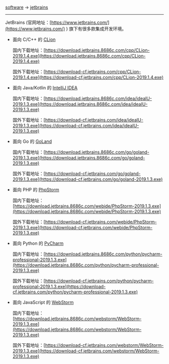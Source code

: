 
[software](/software) -> [jetbrains](/software/jetbrains)

---

JetBrains (官网地址：[https://www.jetbrains.com/](https://www.jetbrains.com/) ) 旗下有很多款集成开发环境。
- 面向 C/C++ 的 [CLion](https://www.jetbrains.com/clion/)

  国内下载地址：[https://download.jetbrains.8686c.com/cpp/CLion-2019.1.4.exe](https://download.jetbrains.8686c.com/cpp/CLion-2019.1.4.exe)

  国外下载地址：[https://download-cf.jetbrains.com/cpp/CLion-2019.1.4.exe](https://download-cf.jetbrains.com/cpp/CLion-2019.1.4.exe)

- 面向 Java/Kotlin 的 [IntelliJ IDEA](https://www.jetbrains.com/idea/)

  国内下载地址：[https://download.jetbrains.8686c.com/idea/ideaIU-2019.1.3.exe](https://download.jetbrains.8686c.com/idea/ideaIU-2019.1.3.exe)

  国外下载地址：[https://download-cf.jetbrains.com/idea/ideaIU-2019.1.3.exe](https://download-cf.jetbrains.com/idea/ideaIU-2019.1.3.exe)

- 面向 Go 的 [GoLand](https://www.jetbrains.com/go/)

  国内下载地址：[https://download.jetbrains.8686c.com/go/goland-2019.1.3.exe](https://download.jetbrains.8686c.com/go/goland-2019.1.3.exe)

  国外下载地址：[https://download-cf.jetbrains.com/go/goland-2019.1.3.exe](https://download-cf.jetbrains.com/go/goland-2019.1.3.exe)

- 面向 PHP 的 [PhpStorm](https://www.jetbrains.com/phpstorm/)

  国内下载地址：[https://download.jetbrains.8686c.com/webide/PhpStorm-2019.1.3.exe](https://download.jetbrains.8686c.com/webide/PhpStorm-2019.1.3.exe)

  国外下载地址：[https://download-cf.jetbrains.com/webide/PhpStorm-2019.1.3.exe](https://download-cf.jetbrains.com/webide/PhpStorm-2019.1.3.exe)

- 面向 Python 的 [PyCharm](https://www.jetbrains.com/pycharm/)

  国内下载地址：[https://download.jetbrains.8686c.com/python/pycharm-professional-2019.1.3.exe](https://download.jetbrains.8686c.com/python/pycharm-professional-2019.1.3.exe)

  国外下载地址：[https://download-cf.jetbrains.com/python/pycharm-professional-2019.1.3.exe](https://download-cf.jetbrains.com/python/pycharm-professional-2019.1.3.exe)

- 面向 JavaScript 的 [WebStorm](https://www.jetbrains.com/webstorm/)

  国内下载地址：[https://download.jetbrains.8686c.com/webstorm/WebStorm-2019.1.3.exe](https://download.jetbrains.8686c.com/webstorm/WebStorm-2019.1.3.exe)

  国外下载地址：[https://download-cf.jetbrains.com/webstorm/WebStorm-2019.1.3.exe](https://download-cf.jetbrains.com/webstorm/WebStorm-2019.1.3.exe)

